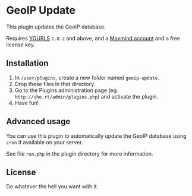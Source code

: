# GeoIP Update

This plugin updates the GeoIP database.

Requires [YOURLS](https://yourls.org) `1.8.2` and above,
and a [Maxmind account](https://www.maxmind.com/en/account/login) and a free license key. 

## Installation

1. In `/user/plugins`, create a new folder named `geoip-update`.
2. Drop these files in that directory.
3. Go to the Plugins administration page (eg. `http://sho.rt/admin/plugins.php`) and activate the plugin.
4. Have fun!

## Advanced usage

You can use this plugin to automatically update the GeoIP database using `cron` if available on your server.

See file `run.php` in the plugin directory for more information. 

## License

Do whatever the hell you want with it.
